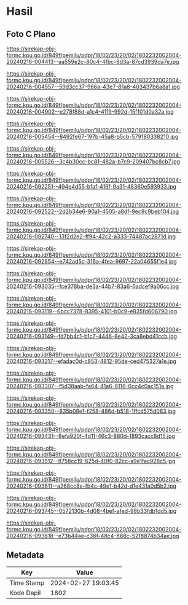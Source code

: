 # Hasil

## Foto C Plano

https://sirekap-obj-formc.kpu.go.id/849f/pemilu/pdpr/18/02/23/20/02/1802232002004-20240216-004413--aa559e2c-80c4-4fbc-8d3a-87cd3939da7e.jpg

https://sirekap-obj-formc.kpu.go.id/849f/pemilu/pdpr/18/02/23/20/02/1802232002004-20240216-004557--59d3cc37-966a-43e7-81a8-403437b6a8a1.jpg

https://sirekap-obj-formc.kpu.go.id/849f/pemilu/pdpr/18/02/23/20/02/1802232002004-20240216-004902--e278f88d-a1c4-41f9-992d-15f101d0a32a.jpg

https://sirekap-obj-formc.kpu.go.id/849f/pemilu/pdpr/18/02/23/20/02/1802232002004-20240216-005454--8492fe67-197b-45a8-b5cb-579180338210.jpg

https://sirekap-obj-formc.kpu.go.id/849f/pemilu/pdpr/18/02/23/20/02/1802232002004-20240216-005526--3c4b30cc-bc81-482a-b7c9-209407bc8cb7.jpg

https://sirekap-obj-formc.kpu.go.id/849f/pemilu/pdpr/18/02/23/20/02/1802232002004-20240216-092251--494e4d55-bfaf-416f-9a31-48360e593933.jpg

https://sirekap-obj-formc.kpu.go.id/849f/pemilu/pdpr/18/02/23/20/02/1802232002004-20240216-092522--2d2b34e6-90a1-4505-a8df-9ec9c9beb104.jpg

https://sirekap-obj-formc.kpu.go.id/849f/pemilu/pdpr/18/02/23/20/02/1802232002004-20240216-092740--13f2d2e2-ff94-42c2-a333-74487ac2871d.jpg

https://sirekap-obj-formc.kpu.go.id/849f/pemilu/pdpr/18/02/23/20/02/1802232002004-20240216-092854--e742ad5c-316a-4fea-9697-22a04655f1e4.jpg

https://sirekap-obj-formc.kpu.go.id/849f/pemilu/pdpr/18/02/23/20/02/1802232002004-20240216-093035--fce378ba-de3a-44b7-83a6-6adcef9a06cc.jpg

https://sirekap-obj-formc.kpu.go.id/849f/pemilu/pdpr/18/02/23/20/02/1802232002004-20240216-093119--6bcc7378-8395-4101-b0c9-e835fd606790.jpg

https://sirekap-obj-formc.kpu.go.id/849f/pemilu/pdpr/18/02/23/20/02/1802232002004-20240216-093149--fd7bb4c1-b1c7-4446-8e42-3ca8ebd41ccb.jpg

https://sirekap-obj-formc.kpu.go.id/849f/pemilu/pdpr/18/02/23/20/02/1802232002004-20240216-093217--efadac0d-c853-4812-95de-ced475327a1e.jpg

https://sirekap-obj-formc.kpu.go.id/849f/pemilu/pdpr/18/02/23/20/02/1802232002004-20240216-093307--f5d38aab-fa64-41a6-8116-0cc4c0ac151a.jpg

https://sirekap-obj-formc.kpu.go.id/849f/pemilu/pdpr/18/02/23/20/02/1802232002004-20240216-093350--835b08e1-f258-486d-b518-1ffcd575d083.jpg

https://sirekap-obj-formc.kpu.go.id/849f/pemilu/pdpr/18/02/23/20/02/1802232002004-20240216-093431--8efa920f-4d11-46c3-880d-1893cacc8d15.jpg

https://sirekap-obj-formc.kpu.go.id/849f/pemilu/pdpr/18/02/23/20/02/1802232002004-20240216-093512--8758cc19-625d-40f0-82cc-a9e1fac928c5.jpg

https://sirekap-obj-formc.kpu.go.id/849f/pemilu/pdpr/18/02/23/20/02/1802232002004-20240216-093611--a268cc8e-fb4c-49e1-b42d-d1e431a0d5b2.jpg

https://sirekap-obj-formc.kpu.go.id/849f/pemilu/pdpr/18/02/23/20/02/1802232002004-20240216-093745--0572130b-4d08-4bef-afed-98b33fdb1dd5.jpg

https://sirekap-obj-formc.kpu.go.id/849f/pemilu/pdpr/18/02/23/20/02/1802232002004-20240216-093818--e73b44ae-c36f-48c4-888c-5218874b34ae.jpg


## Metadata

| Key        | Value               |
| ---------- | ------------------- |
| Time Stamp | 2024-02-27 19:03:45 |
| Kode Dapil | 1802                |



